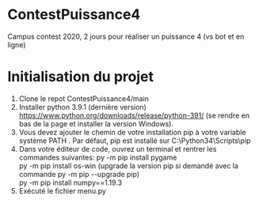 # ContestPuissance4
Campus contest 2020, 2 jours pour réaliser un puissance 4 (vs bot et en ligne)


# Initialisation du projet 

1. Clone le repot ContestPuissance4/main
2. Installer python 3.9.1 (dernière version) https://www.python.org/downloads/release/python-391/ (se rendre en bas de la page et installer la version Windows).
3. Vous devez ajouter le chemin de votre installation pip à votre variable système PATH . Par défaut, pip est installé sur C:\Python34\Scripts\pip
4. Dans votre éditeur de code, ouvrez un terminal et rentrer les commandes suivantes: 
py -m pip install pygame</br>
py -m pip install os-win (upgrade la version pip si demandé avec la commande py -m pip --upgrade pip)</br>
py -m pip install numpy==1.19.3</br>
5. Exécuté le fichier menu.py
